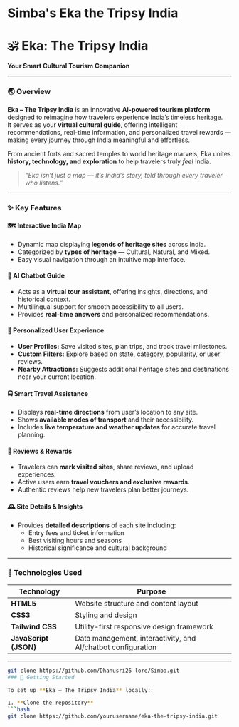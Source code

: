 # Simba's Eka the Tripsy India 
# 🕉️ Eka: The Tripsy India  
**Your Smart Cultural Tourism Companion**

---

### 🌏 Overview

**Eka – The Tripsy India** is an innovative **AI-powered tourism platform** designed to reimagine how travelers experience India’s timeless heritage.  
It serves as your **virtual cultural guide**, offering intelligent recommendations, real-time information, and personalized travel rewards — making every journey through India meaningful and effortless.  

From ancient forts and sacred temples to world heritage marvels, Eka unites **history, technology, and exploration** to help travelers truly *feel* India.

> _“Eka isn’t just a map — it’s India’s story, told through every traveler who listens.”_

---

### ✨ Key Features

#### 🗺️ Interactive India Map  
- Dynamic map displaying **legends of heritage sites** across India.  
- Categorized by **types of heritage** — Cultural, Natural, and Mixed.  
- Easy visual navigation through an intuitive map interface.  

#### 🤖 AI Chatbot Guide  
- Acts as a **virtual tour assistant**, offering insights, directions, and historical context.  
- Multilingual support for smooth accessibility to all users.  
- Provides **real-time answers** and personalized recommendations.  

#### 🧭 Personalized User Experience  
- **User Profiles:** Save visited sites, plan trips, and track travel milestones.  
- **Custom Filters:** Explore based on state, category, popularity, or user reviews.  
- **Nearby Attractions:** Suggests additional heritage sites and destinations near your current location.  

#### 🚍 Smart Travel Assistance  
- Displays **real-time directions** from user’s location to any site.  
- Shows **available modes of transport** and their accessibility.  
- Includes **live temperature and weather updates** for accurate travel planning.  

#### 💬 Reviews & Rewards  
- Travelers can **mark visited sites**, share reviews, and upload experiences.  
- Active users earn **travel vouchers and exclusive rewards**.  
- Authentic reviews help new travelers plan better journeys.  

#### 🕰️ Site Details & Insights  
- Provides **detailed descriptions** of each site including:  
  - Entry fees and ticket information  
  - Best visiting hours and seasons  
  - Historical significance and cultural background  

---


### 🧰 Technologies Used

| Technology | Purpose |
|-------------|----------|
| **HTML5** | Website structure and content layout |
| **CSS3** | Styling and design |
| **Tailwind CSS** | Utility-first responsive design framework |
| **JavaScript (JSON)** | Data management, interactivity, and AI/chatbot configuration |

---
   ```bash
   git clone https://github.com/Dhanusri26-lore/Simba.git
### 🚀 Getting Started

To set up **Eka – The Tripsy India** locally:

1. **Clone the repository**
   ```bash
   git clone https://github.com/yourusername/eka-the-tripsy-india.git
